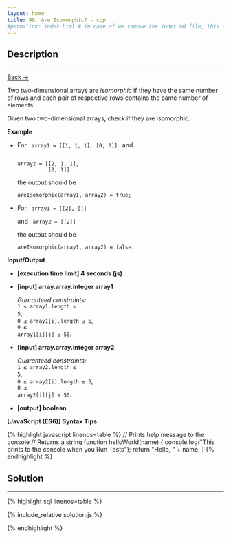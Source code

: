 ```yaml
---
layout: home
title: 99. Are Isomorphic? - cpp
#permalink: index.html # in case of we remove the index.md file, this doc will be the index page
---
```


<div class="row">
<div class="columnStmt" markdown="1">

## Description

---

[Back -> ](../README.md)

Two two-dimensional arrays are _isomorphic_ if they have the same number of rows and each pair of respective rows contains the same number of elements.

Given two two-dimensional arrays, check if they are isomorphic.

**Example**

- For
  <code type='preformat'>
  array1 = [[1, 1, 1],
  [0, 0]]
  </code>
  and

  <code type='preformat'>
  array2 = [[2, 1, 1],
            [2, 1]]
  </code>

  the output should be

  <code>areIsomorphic(array1, array2) = true;</code>

- For
  <code type='preformat'>
  array1 = [[2],
  []]
  </code>

  and
  <code type='preformat'>
  array2 = [[2]]
  </code>

  the output should be

  <code>areIsomorphic(array1, array2) = false.</code>

**Input/Output**

- **[execution time limit] 4 seconds (js)**

- **[input] array.array.integer array1**

  _Guaranteed constraints:_<br>
  <code>1 ≤ array1.length ≤ 5</code>,<br> <code>0 ≤ array1[i].length ≤ 5</code>,<br> <code>0 ≤ array1[i][j] ≤ 50</code>.

* **[input] array.array.integer array2**

  _Guaranteed constraints:_<br>
  <code>1 ≤ array2.length ≤ 5</code>,<br> <code>0 ≤ array2[i].length ≤ 5</code>,<br> <code>0 ≤ array2[i][j] ≤ 50</code>.

* **[output] boolean**

**[JavaScript (ES6)] Syntax Tips**

{% highlight javascript linenos=table %}
// Prints help message to the console
// Returns a string
function helloWorld(name) {
console.log("This prints to the console when you Run Tests");
return "Hello, " + name;
}
{% endhighlight %}

</div>
<div class="columnSol" markdown="1">

## Solution

---

{% highlight sql linenos=table %}

{% include_relative solution.js %}

{% endhighlight %}

</div>
</div>
